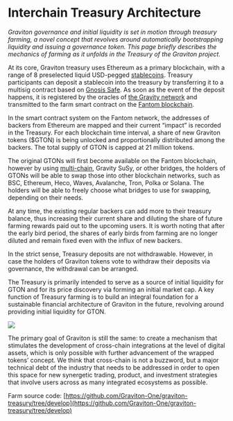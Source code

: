 # Interchain Treasury Architecture

_Graviton governance and initial liquidity is set in motion through treasury farming, a novel concept that revolves around automatically bootstrapping liquidity and issuing a governance token. This page briefly describes the mechanics of farming as it unfolds in the Treasury of the Graviton project._ 

At its core, Graviton treasury uses Ethereum as a primary blockchain, with a range of 8 preselected liquid USD-pegged [stablecoins](https://debank.com/ranking/stablecoin). Treasury participants can deposit a stablecoin into the treasury by transferring it to a multisig contract based on [Gnosis Safe](https://gnosis-safe.io/). As soon as the event of the deposit happens, it is registered by the oracles of [the Gravity network](https://gravity.tech/) and transmitted to the farm smart contract on the [Fantom blockchain](https://fantom.foundation/). 

In the smart contract system on the Fantom network, the addresses of backers from Ethereum are mapped and their current “impact” is recorded in the Treasury. For each blockchain time interval, a share of new Graviton tokens \($GTON\) is being unlocked and proportionally distributed among the backers. The total supply of GTON is capped at 21 million tokens. 

The original GTONs will first become available on the Fantom blockchain, however by using [multi-chain](https://multichain.xyz/), Gravity SuSy, or other bridges, the holders of GTONs will be able to swap those into other blockchain networks, such as BSC, Ethereum, Heco, Waves, Avalanche, Tron, Polka or Solana. The holders will be able to freely choose what bridges to use for swapping, depending on their needs.

At any time, the existing regular backers can add more to their treasury balance, thus increasing their current share and diluting the share of future farming rewards paid out to the upcoming users. It is worth noting that after the early bird period, the shares of early birds from farming are no longer diluted and remain fixed even with the influx of new backers. 

In the strict sense, Treasury deposits are not withdrawable. However, in case the holders of Graviton tokens vote to withdraw their deposits via governance, the withdrawal can be arranged.

The Treasury is primarily intended to serve as a source of initial liquidity for GTON and for its price discovery via forming an initial market cap. A key function of Treasury farming is to build an integral foundation for a sustainable financial architecture of Graviton in the future, revolving around providing initial liquidity for GTON.

![](https://lh6.googleusercontent.com/999r39jGp7RvLLE1494ZnOR3kkmSRFAeFaDzJ4LUJ8Cp4VCkhuHiY5lV4-j06zo8vTcxmsFg-AW7ENBVAkr4jMKR0IYMPulCcZKLVhh7ILFIPQcu_E99NusxiKO9hC6yzytaUsgL)

The primary goal of Graviton is still the same: to create a mechanism that stimulates the development of cross-chain integrations at the level of digital assets, which is only possible with further advancement of the wrapped tokens’ concept. We think that cross-chain is not a buzzword, but a major technical debt of the industry that needs to be addressed in order to open this space for new synergetic trading, product, and investment strategies that involve users across as many integrated ecosystems as possible.

Farm source code: [https://github.com/Graviton-One/graviton-treasury/tree/develop](https://github.com/Graviton-One/graviton-treasury/tree/develop)

